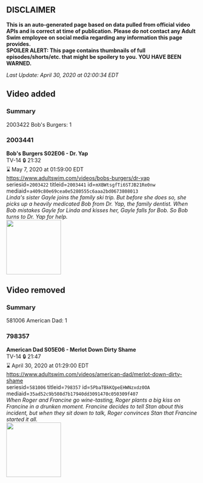 ## DISCLAIMER
**This is an auto-generated page based on data pulled from official video APIs and is correct at time of publication. Please do not contact any Adult Swim employee on social media regarding any information this page provides.**  
**SPOILER ALERT: This page contains thumbnails of full episodes/shorts/etc. that might be spoilery to you. YOU HAVE BEEN WARNED.**  

_Last Update: April 30, 2020 at 02:00:34 EDT_
## Video added
### Summary
2003422 Bob's Burgers: 1  
### 2003441
**Bob's Burgers S02E06 - Dr. Yap**  
TV-14 🔒 21:32  
⌛ May 7, 2020 at 01:59:00 EDT  
https://www.adultswim.com/videos/bobs-burgers/dr-yap  
seriesid=`2003422` titleid=`2003441` id=`mXBWtsgfTi6STJB21Re0nw` mediaid=`a409c80e69cea0e5280555c6aaa2bd0673808013`  
_Linda's sister Gayle joins the family ski trip. But before she does so, she picks up a heavily medicated Bob from Dr. Yap, the family dentist. When Bob mistakes Gayle for Linda and kisses her, Gayle falls for Bob. So Bob turns to Dr. Yap for help._  
<a href="https://i.cdn.turner.com/adultswim/big/image-upload/thumbnails/thumb-2_image-15221627126382.jpg"><img src="https://i.cdn.turner.com/adultswim/big/image-upload/thumbnails/thumb-2_image-15221627126382.jpg" height="144px" /></a>
## Video removed
### Summary
581006 American Dad: 1  
### 798357
**American Dad S05E06 - Merlot Down Dirty Shame**  
TV-14 🔒 21:47  
⌛ April 30, 2020 at 01:29:00 EDT  
https://www.adultswim.com/videos/american-dad/merlot-down-dirty-shame  
seriesid=`581006` titleid=`798357` id=`5PbaTBkKQpeEHWNzxdz0OA` mediaid=`35ad52c9b508d7b17940dd3091470c050309f407`  
_When Roger and Francine go wine-tasting, Roger plants a big kiss on Francine in a drunken moment. Francine decides to tell Stan about this incident, but when they sit down to talk, Roger convinces Stan that Francine started it all._  
<a href="https://i.cdn.turner.com/adultswim/big/image-upload/thumbnails/thumb-2_image-15288133930095.jpg"><img src="https://i.cdn.turner.com/adultswim/big/image-upload/thumbnails/thumb-2_image-15288133930095.jpg" height="144px" /></a>
